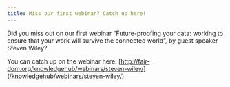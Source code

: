 ```yaml
---
title: Miss our first webinar? Catch up here!
---
```


Did you miss out on our first webinar “Future-proofing your data: working to ensure that your work will survive the connected world”, by guest speaker Steven Wiley?

You can catch up on the webinar here:
[http://fair-dom.org/knowledgehub/webinars/steven-wiley/](/knowledgehub/webinars/steven-wiley/)